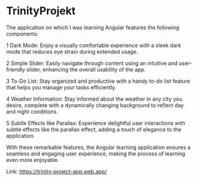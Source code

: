 # TrinityProjekt
The application on which I was learning Angular features the following components:

1 Dark Mode: Enjoy a visually comfortable experience with a sleek dark mode that reduces eye strain during extended usage.

2 Simple Slider: Easily navigate through content using an intuitive and user-friendly slider, enhancing the overall usability of the app.

3 To-Do List: Stay organized and productive with a handy to-do list feature that helps you manage your tasks efficiently.

4 Weather Information: Stay informed about the weather in any city you desire, complete with a dynamically changing background to reflect day and night conditions.

5 Subtle Effects like Parallax: Experience delightful user interactions with subtle effects like the parallax effect, adding a touch of elegance to the application.

With these remarkable features, the Angular learning application ensures a seamless and engaging user experience, making the process of learning even more enjoyable.

Link: https://trinity-project-app.web.app/

